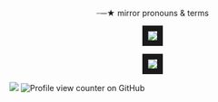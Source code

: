 <p align="center">
┈─★ mirror pronouns & terms
</p>
<p align="center">

<p align="center">
<img src="https://racgraphics.carrd.co/assets/images/gallery01/15e05baf.png?v=61542842" border="10"/>
</p>

<p align="center">
<img src="https://racgraphics.carrd.co/assets/images/gallery03/820ecac5.gif?v=a4126910" border="10"/>
<p align="center">

</p>
<p align="center">

![](https://64.media.tumblr.com/5de61d31e9b49c003ec36bcb4c4f64db/14d0010d675c53ec-ca/s75x75_c1/60dc448c46eac5d78d971c80fafdb41e8cc146f6.gif) ![Profile view counter on GitHub](https://komarev.com/ghpvc/?username=raczou)
